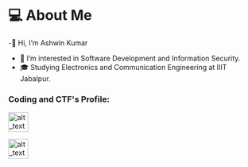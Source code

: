 # 💻 About Me

-👋 Hi, I’m Ashwin Kumar
- 👀 I’m interested in Software Development and Information Security.
- 🎓 Studying Electronics and Communication Engineering at IIIT Jabalpur.


### Coding and CTF's Profile:

[<img alt="alt_text" width="40px" src="https://leetcode.com/static/images/LeetCode_logo_rvs.png" />](https://leetcode.com/BT-7274/)

[<img alt="alt_text" width="40px" src="https://media.glassdoor.com/sqll/3278909/hack-the-box-squarelogo-1593684696335.png" />](https://app.hackthebox.com/profile/279478)
